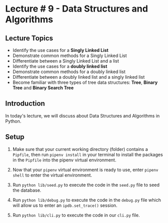 # Lecture # 9 - Data Structures and Algorithms

## Lecture Topics

- Identify the use cases for a **Singly Linked List**
- Demonstrate common methods for a Singly Linked List
- Differentiate between a Singly Linked List and a list
- Identify the use cases for a **doubly linked list**
- Demonstrate common methods for a doubly linked list
- Differentiate between a doubly linked list and a singly linked list
- Become familiar with three types of tree data structures: **Tree**, **Binary Tree** and **Binary Search Tree**

## Introduction

In today's lecture, we will discuss about Data Structures and Algorithms in Python.

## Setup

1. Make sure that your current working directory (folder) contains a `Pipfile`, then run `pipenv install` in your terminal to install the packages in the `Pipfile` into the pipenv virtual environment.

2. Now that your `pipenv` virtual environment is ready to use, enter `pipenv shell` to enter the virtual environment.

3. Run `python lib/seed.py` to execute the code in the `seed.py` file to seed the database.

4. Run `python lib/debug.py` to execute the code in the `debug.py` file which will allow us to enter an `ipdb.set_trace()` session.

4. Run `python lib/cli.py` to execute the code in our `cli.py` file.